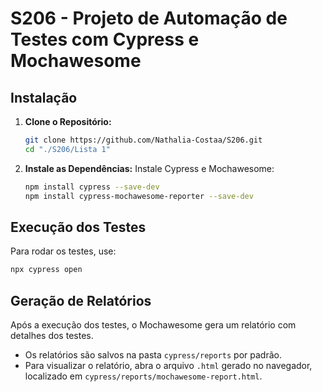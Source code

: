 
# S206 - Projeto de Automação de Testes com Cypress e Mochawesome

## Instalação

1. **Clone o Repositório:**
   ```bash
   git clone https://github.com/Nathalia-Costaa/S206.git
   cd "./S206/Lista 1"
   ```

2. **Instale as Dependências:**
   Instale Cypress e Mochawesome:
   ```bash
   npm install cypress --save-dev
   npm install cypress-mochawesome-reporter --save-dev
   ```

## Execução dos Testes

Para rodar os testes, use:

```bash
npx cypress open
```

## Geração de Relatórios

Após a execução dos testes, o Mochawesome gera um relatório com detalhes dos testes.

- Os relatórios são salvos na pasta `cypress/reports` por padrão.
- Para visualizar o relatório, abra o arquivo `.html` gerado no navegador, localizado em `cypress/reports/mochawesome-report.html`.
